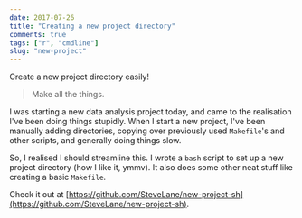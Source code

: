 ```yaml
---
date: 2017-07-26
title: "Creating a new project directory"
comments: true
tags: ["r", "cmdline"]
slug: "new-project"
---
```


Create a new project directory easily!

> Make all the things.

I was starting a new data analysis project today, and came to the realisation I've been doing things stupidly. When I start a new project, I've been manually adding directories, copying over previously used `Makefile`'s and other scripts, and generally doing things slow.

So, I realised I should streamline this. I wrote a `bash` script to set up a new project directory (how I like it, ymmv). It also does some other neat stuff like creating a basic `Makefile`.

Check it out at [https://github.com/SteveLane/new-project-sh](https://github.com/SteveLane/new-project-sh).
